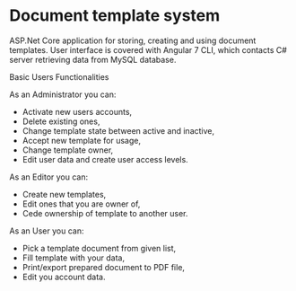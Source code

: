 # Document template system

ASP.Net Core application for storing, creating and using document templates. 
User interface is covered with Angular 7 CLI, which contacts C# server retrieving data from MySQL database.

Basic Users Functionalities

As an Administrator you can:
* Activate new users accounts,
* Delete existing ones,
* Change template state between active and inactive, 
* Accept new template for usage,
* Change template owner,
* Edit user data and create user access levels.

As an Editor you can:
* Create new templates, 
* Edit ones that you are owner of, 
* Cede ownership of template to another user.

As an User you can:
* Pick a template document from given list,
* Fill template with your data,
* Print/export prepared document to PDF file,
* Edit you account data.
